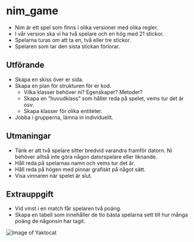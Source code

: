 # nim_game

* Nim är ett spel som finns i olika versioner med olika regler.
* I vår version ska vi ha två spelare och en hög med 21 stickor.
* Spelarna turas om att ta en, två eller tre stickor.
* Spelaren som tar den sista stickan förlorar.

## Utförande
* Skapa en skiss över er sida.
* Skapa en plan för strukturen för er kod.
    * Vilka klasser behöver ni? Egenskaper? Metoder?
    * Skapa en ”huvudklass” som håller reda på spelet, vems tur det är osv.
    * Skapa klasser för olika entiteter.
* Jobba i grupperna, lämna in individuellt.

## Utmaningar 
* Tänk er att två spelare sitter bredvid varandra framför datorn. Ni behöver alltså inte göra någon datorspelare eller liknande.
* Håll reda på spelarnas namn och vems tur det är.
* Håll reda på högen med pinnar grafiskt på något sätt.
* Visa vinnaren när spelet är slut.

## Extrauppgift
* Vid vinst i en match får spelaren två poäng.
* Skapa en tabell som innehåller de tio bästa spelarna sett till hur många poäng de någonsin har tagit.


![Image of Yaktocat](https://github.com/ali-Alrubaye/nim_game/blob/master/images/nim.png)